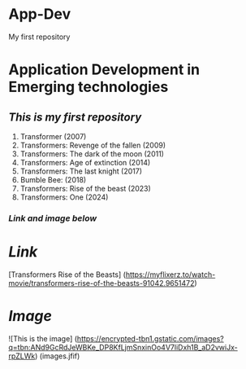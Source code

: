 # App-Dev
My first repository
# **Application Development in Emerging technologies** 

## *This is my first repository*

1. Transformer (2007)
2. Transformers: Revenge of the fallen (2009)
3. Transformers: The dark of the moon (2011)
4. Transformers: Age of extinction (2014)
5. Transformers: The last knight (2017)
6. Bumble Bee: (2018)
7. Transformers: Rise of the beast (2023)
8. Transformers: One (2024)

### *Link and image below*

# *Link*
[Transformers Rise of the Beasts] 
(https://myflixerz.to/watch-movie/transformers-rise-of-the-beasts-91042.9651472)

# *Image*
![This is the image]
(https://encrypted-tbn1.gstatic.com/images?q=tbn:ANd9GcRdJeWBKe_DP8KfLjmSnxinOo4V7liDxh1B_aD2vwiJx-rpZLWk)
(images.jfif)
